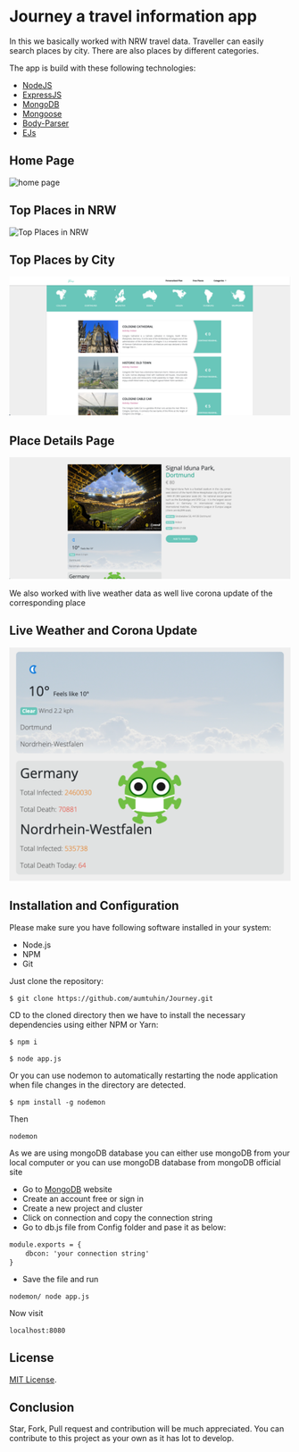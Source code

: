 # Journey a travel information app

In this we basically worked with NRW travel data. Traveller can easily search places by city. There are also places by different categories.

The app is build with these following technologies:
* [NodeJS](https://nodejs.org)
* [ExpressJS](https://expressjs.com/)
* [MongoDB](https://www.mongodb.com/)
* [Mongoose](https://mongoosejs.com/)
* [Body-Parser](https://www.npmjs.com/package/body-parser)
* [EJs](https://ejs.co/)

## Home Page
![home page](./docs/images/home.png)

## Top Places in NRW
![Top Places in NRW](./docs/images/top-places-nrw.png)

## Top Places by City
![Top Places](./docs/images/top-places-city.png)

## Place Details Page
![Place Details](./docs/images/place-details.png)


We also worked with live weather data as well live corona update of the corresponding place
## Live Weather and Corona Update
![home page](./docs/images/corona-weather.png)

## Installation and Configuration
Please make sure you have following software installed in your system:
* Node.js
* NPM
* Git

Just clone the repository:
```
$ git clone https://github.com/aumtuhin/Journey.git
```

CD to the cloned directory then we have to install the necessary dependencies using either NPM or Yarn:
```
$ npm i
```
```
$ node app.js
```
Or you can use nodemon to automatically restarting the node application when file changes in the directory are detected.

```
$ npm install -g nodemon
```

Then 

```
nodemon
```


As we are using mongoDB database you can either use mongoDB from your local computer or you can use mongoDB database from mongoDB official site

* Go to [MongoDB](https://www.mongodb.com/) website
* Create an account free or sign in
* Create a new project and cluster
* Click on connection and copy the connection string
* Go to db.js file from Config folder and pase it as below: 

```
module.exports = {
    dbcon: 'your connection string'
}
```
* Save the file and run 

```
nodemon/ node app.js
```
Now visit 

```
localhost:8080
```

## License
[MIT License](https://github.com/aumtuhin/Journey/blob/master/LICENSE).

## Conclusion
Star, Fork, Pull request and contribution will be much appreciated. You can contribute to this project as your own as it has lot to develop.
